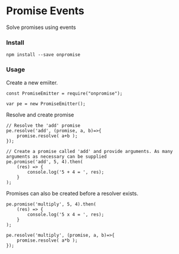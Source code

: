 # Promise Events


Solve promises using events

### Install

	npm install --save onpromise
	
### Usage

Create a new emiiter.

	const PromiseEmitter = require("onpromise");

	var pe = new PromiseEmitter();


Resolve and create promise

	// Resolve the 'add' promise
	pe.resolve('add', (promise, a, b)=>{
		promise.resolve( a+b );
	});

	// Create a promise called 'add' and provide arguments. As many arguments as necessary can be supplied
	pe.promise('add', 5, 4).then(
		(res) => {
			console.log('5 + 4 = ', res);
		}
	);


Promises can also be created before a resolver exists.

	pe.promise('multiply', 5, 4).then(
		(res) => {
			console.log('5 x 4 = ', res);
		}
	);

	pe.resolve('multiply', (promise, a, b)=>{
		promise.resolve( a*b );
	});
